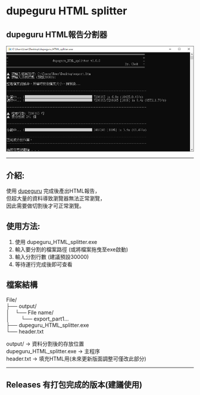 # dupeguru HTML splitter
## dupeguru HTML報告分割器

![dupeguru HTML splitter cover](https://github.com/zz22558822/dupeguru_HTML_splitter/blob/main/img/dupeguru_HTML_splitter.png)

---
## 介紹:
使用 [dupeguru](https://github.com/arsenetar/dupeguru "dupeguru Github") 完成後產出HTML報告，  
但超大量的資料導致瀏覽器無法正常瀏覽，  
因此需要做切割後才可正常瀏覽。  


## 使用方法:
1. 使用 dupeguru_HTML_splitter.exe  
2. 輸入要分割的檔案路徑 (或將檔案拖曳至exe啟動)  
3. 輸入分割行數 (建議預設30000)  
4. 等待運行完成後即可查看  

## 檔案結構
File/  
├── output/  
│&nbsp;&nbsp;&nbsp;&nbsp;└── File name/  
│&nbsp;&nbsp;&nbsp;&nbsp;&nbsp;&nbsp;&nbsp;&nbsp;└── export_part1...  
├── dupeguru_HTML_splitter.exe  
└── header.txt  

output/ → 資料分割後的存放位置  
dupeguru_HTML_splitter.exe → 主程序  
header.txt → 填充HTML用(未來更新版面調整可僅改此部分)  

---

## Releases 有打包完成的版本(建議使用)
